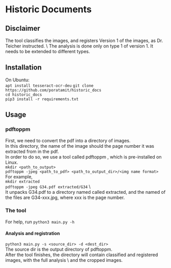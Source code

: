 # Historic Documents

## Disclaimer
The tool classifies the images, and registers Version 1 of the images, as Dr. Teicher instructed. \ 
The analysis is done only on type 1 of version 1. It needs to be extended to different types. 

## Installation

On Ubuntu: \
`apt install tesseract-ocr-deu`
`git clone https://github.com/poratamit/historic_docs` \
`cd historic_docs` \
`pip3 install -r requirements.txt`


## Usage
### pdftoppm
First, we need to convert the pdf into a directory of images. \
In this directory, the name of the image should the page number it was extracted from in the pdf. \
In order to do so, we use a tool called pdftoppm , which is pre-installed on Linux. \
`mkdir <path_to_output>` \
`pdftoppm -jpeg <path_to_pdf> <path_to_output_dir>/<img name format>` \
For example, \
`mkdir extracted ` \
`pdftoppm -jpeg G34.pdf extracted/G34` \  
It unpacks G34.pdf to a directory named called extracted, and the named of the files are G34-xxx.jpg, where xxx is the page number. 


### The tool
For help, run `python3 main.py -h`

#### Analysis and registration
`python3 main.py -s <source_dir> -d <dest_dir>` \
The source dir is the output directory of pdftoppm. \
After the tool finishes, the directory will contain classified and registered images, with the full analysis \ 
and the cropped images.
